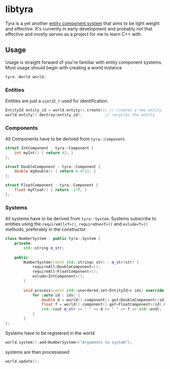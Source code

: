 # libtyra

Tyra is a yet another [entity component system](https://en.wikipedia.org/wiki/Entity_component_system) that aims to be light weight and effective. It's currently in early development and probably not that effective and mostly serves as a project for me to learn C++ with.


## Usage

Usage is straight forward of you're familiar with entity component systems. Most usage should begin with creating a world instance

```c++
tyra::World world;
```


### Entities

Entities are just a `uint32_t` used for identification.

```c++
EntityId entity_id = world.entity().create(); // creates a new entity
world.entity().destroy(entity_id);			// recycles the entity
```


### Components

All Components have to be derived from `tyra::Component`.

```c++
struct IntComponent : tyra::Component {
	int myInt() { return 42; }
};

struct DoubleComponent : tyra::Component {
	double myDouble() { return 0.4711; }
};

struct FloatComponent : tyra::Component {
	float myFloat() { return .17f; }
};
```


### Systems

All systems have to be derived from `tyra::System`. Systems subscribe to entities using the `requireAll<T>()`, `requireOne<T>()` and `exlude<T>()` methods, preferably in the constructor.

```c++
class NumberSystem : public tyra::System {
	private:
    	std::string m_str;
        
	public:
		NumberSystem(const std::string& str) : m_str(str) {
        	requireAll<DoubleComponent>();
            requireAll<FloatComponent>();
            exlude<IntComponent>();
        }
        
        void process(const std::unordered_set<EntityId>& ids) override {
            for (auto id : ids) {
                double d = world().component().get<DoubleComponent>(id).myDouble();
                float f = world().component().get<FloatComponent>(id).myFloat();
                std::cout m_str << " " << d << " " << f << std::endl;
            }
        }
};
```

Systems have to be registered in the world

```c++
world.system().add<NumberSystem>("Arguments to system");
```

systems are then processesed

```c++
world.update();
